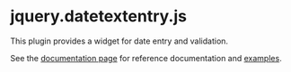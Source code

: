 jquery.datetextentry.js
=======================

This plugin provides a widget for date entry and validation.

See the [documentation page](http://grantm.github.com/jquery-datetextentry/)
for reference documentation and
[examples](http://grantm.github.io/jquery-datetextentry/examples/10-options.html).

